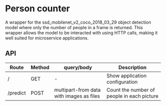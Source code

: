 # Person counter
A wrapper for the ssd_mobilenet_v2_coco_2018_03_29 object detection model where only the number of people in a frame is returned.
This wrapper allows the model to be interacted with using HTTP calls, making it well suited for microservice applications.

## API
| Route | Method | query/body | Description |
| --- | --- | --- | --- |
| / | GET | - | Show application configuration |
| /predict | POST | multipart-from data with images as files | Count the number of people in each picture |
